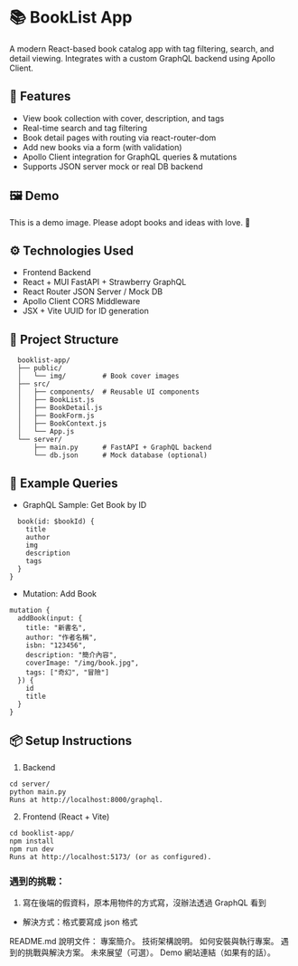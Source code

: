 # 📚 BookList App
A modern React-based book catalog app with tag filtering, search, and detail viewing. Integrates with a custom GraphQL backend using Apollo Client.

## 🚀 Features
 - View book collection with cover, description, and tags
 - Real-time search and tag filtering
 - Book detail pages with routing via react-router-dom
 - Add new books via a form (with validation)
 - Apollo Client integration for GraphQL queries & mutations
 - Supports JSON server mock or real DB backend

## 🖼️ Demo

 This is a demo image. Please adopt books and ideas with love. 💛

## ⚙️ Technologies Used
  - Frontend	Backend
  - React + MUI	FastAPI + Strawberry GraphQL
  - React Router	JSON Server / Mock DB
  - Apollo Client	CORS Middleware
  - JSX + Vite	UUID for ID generation

## 📁 Project Structure
```
  booklist-app/
  ├── public/
  │   └── img/         # Book cover images
  ├── src/
  │   ├── components/  # Reusable UI components
  │   ├── BookList.js
  │   ├── BookDetail.js
  │   ├── BookForm.js
  │   ├── BookContext.js
  │   └── App.js
  └── server/
      ├── main.py      # FastAPI + GraphQL backend
      └── db.json      # Mock database (optional)
```
## 🧪 Example Queries
 - GraphQL Sample: Get Book by ID
```query($bookId: ID!) {
  book(id: $bookId) {
    title
    author
    img
    description
    tags
  }
}
```
- Mutation: Add Book
```
mutation {
  addBook(input: {
    title: "新書名",
    author: "作者名稱",
    isbn: "123456",
    description: "簡介內容",
    coverImage: "/img/book.jpg",
    tags: ["奇幻", "冒險"]
  }) {
    id
    title
  }
}
```
## 📦 Setup Instructions
1. Backend
  ```
  cd server/
  python main.py
  Runs at http://localhost:8000/graphql.
  ```
2. Frontend (React + Vite)
  ```
  cd booklist-app/
  npm install
  npm run dev
  Runs at http://localhost:5173/ (or as configured).
  ```

### 遇到的挑戰：
1. 寫在後端的假資料，原本用物件的方式寫，沒辦法透過 GraphQL 看到
- 解決方式：格式要寫成 json 格式


README.md 說明文件：
專案簡介。
技術架構說明。
如何安裝與執行專案。
遇到的挑戰與解決方案。
未來展望（可選）。
Demo 網站連結（如果有的話）。


